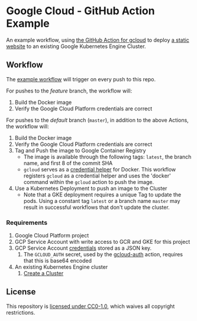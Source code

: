 # Google Cloud - GitHub Action Example

An example workflow, using [the GitHub Action for gcloud](https://github.com/actions/gcloud) to deploy [a static website](site/) to an existing Google Kubernetes Engine Cluster.

## Workflow

The [example workflow](.github/main.workflow) will trigger on every push to this repo.

For pushes to the _feature_ branch, the workflow will:
1. Build the Docker image
1. Verify the Google Cloud Platform credentials are correct

For pushes to the _default_ branch (`master`), in addition to the above Actions, the workflow will:
1. Build the Docker image
1. Verify the Google Cloud Platform credentials are correct
1. Tag and Push the image to Google Container Registry
    * The image is available through the following tags: `latest`, the branch name, and first 8 of the commit SHA
    * `gcloud` serves as a [credential helper](https://cloud.google.com/container-registry/docs/pushing-and-pulling) for Docker. This workflow registers `gcloud` as a credential helper and uses the 'docker' command within the `gcloud` action to push the image.
1. Use a Kubernetes Deployment to push an image to the Cluster
    * Note that a GKE deployment requires a unique Tag to update the pods. Using a constant tag `latest` or a branch name `master` may result in successful workflows that don't update the cluster.

### Requirements

1. Google Cloud Platform project
1. GCP Service Account with write access to GCR and GKE for this project
1. GCP Service Account [credentials](https://cloud.google.com/iam/docs/creating-managing-service-account-keys) stored as a JSON key.
    1. The `GCLOUD_AUTH` secret, used by the [gcloud-auth](https://github.com/actions/gcloud/blob/master/auth/README.md) action, requires that this is base64 encoded
1. An existing Kubernetes Engine cluster
    1. [Create a Cluster](https://cloud.google.com/kubernetes-engine/docs/quickstart#create_cluster)

## License

This repository is [licensed under CC0-1.0](LICENSE), which waives all copyright restrictions.
